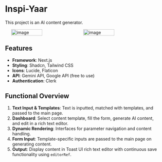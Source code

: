 
# Inspi-Yaar

This project is an AI content generator.

<div style="display: flex; justify-content: center;">
  <img src="https://github.com/user-attachments/assets/c82c5f5c-2ccf-4c7f-9b8f-9f05eddcd5b8" alt="image" style="width: 45%; margin-right: 10px;" />
  <img src="https://github.com/user-attachments/assets/6d7c9e59-b4ad-4896-8fc4-bf27d6b3c963" alt="image" style="width: 45%;" />
</div>

## Features

- **Framework**: Next.js
- **Styling**: Shadcn, Tailwind CSS
- **Icons**: Lucide, Flaticon
- **API**: Gemini API, Google API (free to use)
- **Authentication**: Clerk

## Functional Overview

1. **Text Input & Templates**: Text is inputted, matched with templates, and passed to the main page.
2. **Dashboard**: Select content template, fill the form, generate AI content, and edit in a rich text editor.
3. **Dynamic Rendering**: Interfaces for parameter navigation and content handling.
4. **Form Input**: Template-specific inputs are passed to the main page on generating content.
5. **Output**: Display content in Toast UI rich text editor with continuous save functionality using `editorRef`.






